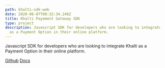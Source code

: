 ```yaml
---
path: khalti-sdk-web
date: 2020-06-07T08:32:34.246Z
title: Khalti Payement Gateway SDK
type: project
description: Javascript SDK for developers who are looking to integrate Khalti
  as a Payment Option in their online platform.
---
```

Javascript SDK for developers who are looking to integrate Khalti as a Payment Option in their online platform.

[Github](https://github.com/khalti/khalti-sdk-web)    [Docs](https://docs.khalti.com/)